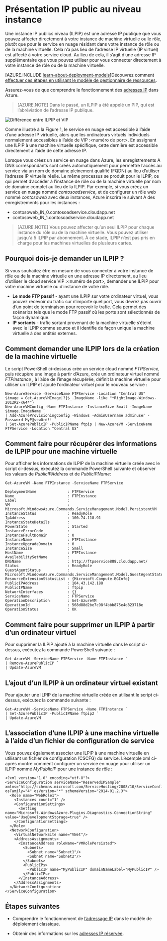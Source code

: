 <properties 
   pageTitle="Instance de niveau IP publics (ILPIP) | Microsoft Azure"
   description="Présentation des ILPIP (PIP) et comment les gérer"
   services="virtual-network"
   documentationCenter="na"
   authors="jimdial"
   manager="carmonm"
   editor="tysonn" />
<tags 
   ms.service="virtual-network"
   ms.devlang="na"
   ms.topic="article"
   ms.tgt_pltfrm="na"
   ms.workload="infrastructure-services"
   ms.date="02/10/2016"
   ms.author="jdial" />

# <a name="instance-level-public-ip-overview"></a>Présentation IP public au niveau instance
Une instance IP publics niveau (ILPIP) est une adresse IP publique que vous pouvez affecter directement à votre instance de machine virtuelle ou le rôle, plutôt que pour le service en nuage résidant dans votre instance de rôle ou de la machine virtuelle. Cela n’a pas lieu de l’adresse IP virtuelle (IP virtuel) est affecté à votre service cloud. Au lieu de cela, il s’agit d’une adresse IP supplémentaire que vous pouvez utiliser pour vous connecter directement à votre instance de rôle ou de la machine virtuelle.

[AZURE.INCLUDE [learn-about-deployment-models](../../includes/learn-about-deployment-models-classic-include.md)]Découvrez comment [effectuer ces étapes en utilisant le modèle de gestionnaire de ressources](virtual-network-ip-addresses-overview-arm.md). 

Assurez-vous de que comprendre le fonctionnement des [adresses IP](virtual-network-ip-addresses-overview-classic.md) dans Azure.

>[AZURE.NOTE] Dans le passé, un ILPIP a été appelé un PIP, qui est l’abréviation de l’adresse IP publique. 

![Différence entre ILPIP et VIP](./media/virtual-networks-instance-level-public-ip/Figure1.png)

Comme illustré à la Figure 1, le service en nuage est accessible à l’aide d’une adresse IP virtuelle, alors que les ordinateurs virtuels individuels normalement accessibles à l’aide de VIP :&lt;numéro de port&gt;. En assignant une ILPIP à une machine virtuelle spécifique, cette dernière est accessible directement à l’aide de cette adresse IP.

Lorsque vous créez un service en nuage dans Azure, les enregistrements A DNS correspondants sont créés automatiquement pour permettre l’accès au service via un nom de domaine pleinement qualifié (FQDN) au lieu d’utiliser l’adresse IP virtuelle réelle. Le même processus se produit pour le ILPIP, ce qui permet d’accéder à l’instance de rôle ou de la machine virtuelle par nom de domaine complet au lieu de la ILPIP. Par exemple, si vous créez un service en nuage nommé *contosoadservice*, et de configurer un rôle web nommé *contosoweb* avec deux instances, Azure inscrira le suivant A des enregistrements pour les instances :

- contosoweb\_IN_0.contosoadservice.cloudapp.net
- contosoweb\_IN_1.contosoadservice.cloudapp.net 

>[AZURE.NOTE] Vous pouvez affecter qu’un seul ILPIP pour chaque instance du rôle ou de la machine virtuelle. Vous pouvez utiliser jusqu'à 5 ILPIP par abonnement. À ce stade, ILPIP n’est pas pris en charge pour les machines virtuelles de plusieurs cartes.

## <a name="why-should-i-request-an-ilpip"></a>Pourquoi dois-je demander un ILPIP ?
Si vous souhaitez être en mesure de vous connecter à votre instance de rôle ou de la machine virtuelle en une adresse IP directement, au lieu d’utiliser le cloud service VIP :&lt;numéro de port&gt;, demander une ILPIP pour votre machine virtuelle ou d’instance de votre rôle.
- **Le mode FTP passif** - ayant une ILPIP sur votre ordinateur virtuel, vous pouvez recevoir du trafic sur n’importe quel port, vous devrez pas ouvrir d’un point de terminaison pour recevoir le trafic. Cela permet des scénarios tels que le mode FTP passif où les ports sont sélectionnés de façon dynamique.
- **IP sortants** - trafic sortant provenant de la machine virtuelle s’éteint avec le ILPIP comme source et il identifie de façon unique la machine virtuelle à des entités externes.

## <a name="how-to-request-an-ilpip-during-vm-creation"></a>Comment demander une ILPIP lors de la création de la machine virtuelle
Le script PowerShell ci-dessous crée un service cloud nommé *FTPService*, puis récupère une image à partir d’Azure, crée un ordinateur virtuel nommé *FTPInstance* , à l’aide de l’image récupérée, définit la machine virtuelle pour utiliser un ILPIP et ajoute l’ordinateur virtuel pour le nouveau service :

    New-AzureService -ServiceName FTPService -Location "Central US"
    $image = Get-AzureVMImage|?{$_.ImageName -like "*RightImage-Windows-2012R2-x64*"}
    New-AzureVMConfig -Name FTPInstance -InstanceSize Small -ImageName $image.ImageName `
  	| Add-AzureProvisioningConfig -Windows -AdminUsername adminuser -Password MyP@ssw0rd!! `
  	| Set-AzurePublicIP -PublicIPName ftpip | New-AzureVM -ServiceName FTPService -Location "Central US"

## <a name="how-to-retrieve-ilpip-information-for-a-vm"></a>Comment faire pour récupérer des informations de ILPIP pour une machine virtuelle
Pour afficher les informations de ILPIP de la machine virtuelle créée avec le script ci-dessus, exécutez la commande PowerShell suivante et observer les valeurs de *PublicIPAddress* et de *PublicIPName*:

    Get-AzureVM -Name FTPInstance -ServiceName FTPService

    DeploymentName              : FTPService
    Name                        : FTPInstance
    Label                       : 
    VM                          : Microsoft.WindowsAzure.Commands.ServiceManagement.Model.PersistentVM
    InstanceStatus              : ReadyRole
    IpAddress                   : 100.74.118.91
    InstanceStateDetails        : 
    PowerState                  : Started
    InstanceErrorCode           : 
    InstanceFaultDomain         : 0
    InstanceName                : FTPInstance
    InstanceUpgradeDomain       : 0
    InstanceSize                : Small
    HostName                    : FTPInstance
    AvailabilitySetName         : 
    DNSName                     : http://ftpservice888.cloudapp.net/
    Status                      : ReadyRole
    GuestAgentStatus            : Microsoft.WindowsAzure.Commands.ServiceManagement.Model.GuestAgentStatus
    ResourceExtensionStatusList : {Microsoft.Compute.BGInfo}
    PublicIPAddress             : 104.43.142.188
    PublicIPName                : ftpip
    NetworkInterfaces           : {}
    ServiceName                 : FTPService
    OperationDescription        : Get-AzureVM
    OperationId                 : 568d88d2be7c98f4bbb875e4d823718e
    OperationStatus             : OK

## <a name="how-to-remove-an-ilpip-from-a-vm"></a>Comment faire pour supprimer un ILPIP à partir d’un ordinateur virtuel
Pour supprimer la ILPIP ajouté à la machine virtuelle dans le script ci-dessus, exécutez la commande PowerShell suivante :
    
    Get-AzureVM -ServiceName FTPService -Name FTPInstance `
  	| Remove-AzurePublicIP `
  	| Update-AzureVM

## <a name="how-to-add-an-ilpip-to-an-existing-vm"></a>L’ajout d’un ILPIP à un ordinateur virtuel existant
Pour ajouter une ILPIP de la machine virtuelle créée en utilisant le script ci-dessus, exécutez la commande suivante :

    Get-AzureVM -ServiceName FTPService -Name FTPInstance `
  	| Set-AzurePublicIP -PublicIPName ftpip2 `
  	| Update-AzureVM

## <a name="how-to-associate-an-ilpip-to-a-vm-by-using-a-service-configuration-file"></a>L’association d’une ILPIP à une machine virtuelle à l’aide d’un fichier de configuration de service
Vous pouvez également associer une ILPIP à une machine virtuelle en utilisant un fichier de configuration (CSCFG) du service. L’exemple xml ci-après montre comment configurer un service en nuage pour utiliser un ILPIP nommé *MyPublicIP* pour une instance de rôle : 
    
    <?xml version="1.0" encoding="utf-8"?>
    <ServiceConfiguration serviceName="ReservedIPSample" xmlns="http://schemas.microsoft.com/ServiceHosting/2008/10/ServiceConfiguration" osFamily="4" osVersion="*" schemaVersion="2014-01.2.3">
      <Role name="WebRole1">
        <Instances count="1" />
        <ConfigurationSettings>
          <Setting name="Microsoft.WindowsAzure.Plugins.Diagnostics.ConnectionString" value="UseDevelopmentStorage=true" />
        </ConfigurationSettings>
      </Role>
      <NetworkConfiguration>
        <VirtualNetworkSite name="VNet"/>
        <AddressAssignments>
          <InstanceAddress roleName="VMRolePersisted">
            <Subnets>
              <Subnet name="Subnet1"/>
              <Subnet name="Subnet2"/>
            </Subnets>
            <PublicIPs>
              <PublicIP name="MyPublicIP" domainNameLabel="MyPublicIP" />
            </PublicIPs>
          </InstanceAddress>
        </AddressAssignments>
      </NetworkConfiguration>
    </ServiceConfiguration>

## <a name="next-steps"></a>Étapes suivantes

- Comprendre le fonctionnement de [l’adressage IP](virtual-network-ip-addresses-overview-classic.md) dans le modèle de déploiement classique.

- Obtenir des informations sur les [adresses IP réservée](virtual-networks-reserved-public-ip.md).
 